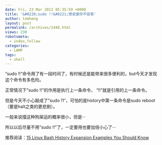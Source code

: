 ```yaml
---
date: Fri, 23 Mar 2012 05:35:59 +0000
title: '&#8220;sudo !!&#8221;想说爱你不容易'
author: tomheng
layout: post
permalink: /archives/1448.html
views: 230
robotsmeta:
  - index,follow
categories:
  - LAMP
tags:
  - shell
---
```

&#8220;sudo !!&#8221;命令用了有一段时间了，有时候还是能带来很多便利的，but今天才发现这个命令有多危险。

正常情况下&#8221;sudo !!&#8221;的作用是执行上一条命令， “!!”就是引用的上一条命令。

但是今天不小心敲成了&#8221;sudo !1&#8243;，可怕的是history中第一条命令是sudo reboot（要是halt之类的更悲剧）。

一般来说撞这种狗屎运的概率很小，但是···

所以以后尽量不用&#8221;sudo !!&#8221;了，一定要用也要加倍小心了···

推荐阅读：[15 Linux Bash History Expansion Examples You Should Know][1]

 [1]: http://www.thegeekstuff.com/2011/08/bash-history-expansion/
